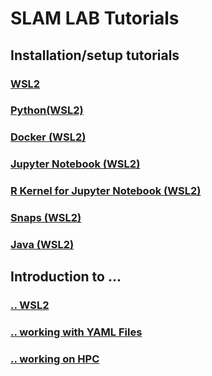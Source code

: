# SLAM LAB Tutorials

## Installation/setup tutorials

### [WSL2](wsl2_setup.md)

### [Python(WSL2)](python_setup.md)

### [Docker (WSL2)](docker_setup.md)

### [Jupyter Notebook (WSL2)](jupyter_notebook_setup.md)

### [R Kernel for Jupyter Notebook (WSL2)](r_kernel_setup.md)

### [Snaps (WSL2)](snaps_setup.md)

### [Java (WSL2)](java_setup.md)


## Introduction to ...

### [.. WSL2](wsl_intro.md)

### [.. working with YAML Files](yaml_intro.md)

### [.. working on HPC](hpc_intro.md)
